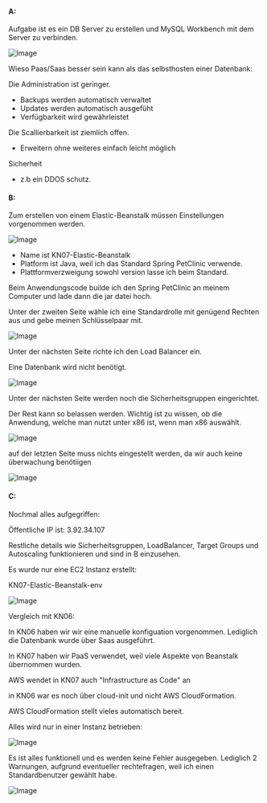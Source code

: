 #### A:

Aufgabe ist es ein DB Server zu erstellen und MySQL Workbench
mit dem Server zu verbinden.


![Image](https://github.com/user-attachments/assets/06256b61-c31b-441e-b0c5-e741ed93aa3b)


Wieso Paas/Saas besser sein kann als das selbsthosten einer Datenbank:

Die Administration ist geringer.
- Backups werden automatisch verwaltet
- Updates werden automatisch ausgefüht
- Verfügbarkeit wird gewährleistet

Die Scallierbarkeit ist ziemlich offen.
- Erweitern ohne weiteres einfach leicht möglich

Sicherheit
- z.b ein DDOS schutz.


#### B:

Zum erstellen von einem Elastic-Beanstalk müssen Einstellungen vorgenommen werden.

![Image](https://github.com/user-attachments/assets/5dd3749e-3138-4463-91b0-18a0a9d38e31)

- Name ist KN07-Elastic-Beanstalk
- Platform ist Java, weil ich das Standard Spring PetClinic verwende.
- Plattformverzweigung sowohl version lasse ich beim Standard.

Beim Anwendungscode builde ich den Spring PetClinic an meinem Computer und lade dann die jar datei hoch.

Unter der zweiten Seite wähle ich eine Standardrolle mit genügend Rechten aus und gebe meinen Schlüsselpaar mit.

![Image](https://github.com/user-attachments/assets/a0db3de0-a8fb-4e83-a663-44d73235689f)


Unter der nächsten Seite richte ich den Load Balancer ein.

Eine Datenbank wird nicht benötigt.



![Image](https://github.com/user-attachments/assets/d4cc0f3a-ceda-4cbc-8108-ca259ce2af78)


Unter der nächsten Seite werden noch die Sicherheitsgruppen eingerichtet.

Der Rest kann so belassen werden. Wichtig ist zu wissen, ob die Anwendung, welche man nutzt unter x86 ist, wenn man x86 auswählt.

![Image](https://github.com/user-attachments/assets/fdfea28d-d730-4ea4-a4b7-572641a7f0f0)


auf der letzten Seite muss nichts eingestellt werden, da wir auch keine überwachung benötiigen

![Image](https://github.com/user-attachments/assets/b731524d-f351-403a-aa57-7027b1a171ec)



#### C:

Nochmal alles aufgegriffen:

Öffentliche IP ist: 3.92.34.107

Restliche details wie Sicherheitsgruppen, LoadBalancer, Target Groups und Autoscaling funktionieren und sind in B einzusehen.


Es wurde nur eine EC2 Instanz erstellt:

KN07-Elastic-Beanstalk-env


![Image](https://github.com/user-attachments/assets/7966009f-e63a-4047-a186-552bb2da8a9b)



Vergleich mit KN06:

In KN06 haben wir wir eine manuelle konfiguation vorgenommen. Lediglich die Datenbank wurde über Saas ausgeführt.

In KN07 haben wir PaaS verwendet, weil viele Aspekte von Beanstalk übernommen wurden.

AWS wendet in KN07 auch "Infrastructure as Code" an

in KN06 war es noch über cloud-init und nicht AWS CloudFormation.

AWS CloudFormation stellt vieles automatisch bereit.

Alles wird nur in einer Instanz betrieben:

![Image](https://github.com/user-attachments/assets/ab717758-4ed0-4a9f-bdac-3d6f37b9cc66)

Es ist alles funktionell und es werden keine Fehler ausgegeben. Lediglich 2 Warnungen, aufgrund eventueller rechtefragen, weil ich einen Standardbenutzer gewählt habe.

![Image](https://github.com/user-attachments/assets/f6e216b2-5ac3-4361-bf89-713a302e1ce4)